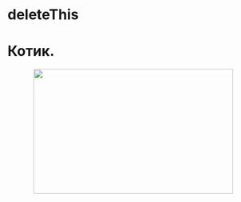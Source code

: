 # deleteThis

# Котик.
<p align="center">
  <img width="400" height="250" src="https://www.google.com/url?sa=i&url=https%3A%2F%2Fwww.instagram.com%2Fp%2FDCmRUXXCvjS%2F&psig=AOvVaw1mqyf14FYRa87ArxfKwWWB&ust=1757394523253000&source=images&cd=vfe&opi=89978449&ved=0CBUQjRxqFwoTCOjVjvyyyI8DFQAAAAAdAAAAABAE">
</p>